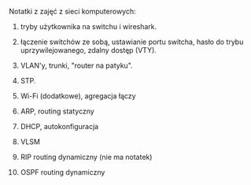 Notatki z zajęć z sieci komputerowych:

1. tryby użytkownika na switchu i wireshark.

2. łączenie switchów ze sobą, ustawianie portu switcha, hasło do trybu uprzywilejowanego, zdalny dostęp (VTY).

3. VLAN'y, trunki, "router na patyku".

4. STP.

5. Wi-Fi (dodatkowe), agregacja łączy

6. ARP, routing statyczny

7. DHCP, autokonfiguracja

8. VLSM

9. RIP routing dynamiczny  (nie ma notatek)

10. OSPF routing dynamiczny
